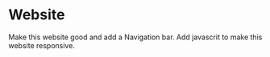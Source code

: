# Website

Make this website good and
add a Navigation bar.
Add javascrit to make this website responsive.

